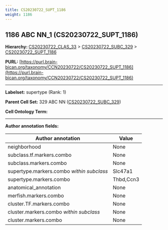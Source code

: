 ```yaml
---
title: CS20230722_SUPT_1186
weight: 1186
---
```

## 1186 ABC NN_1 (CS20230722_SUPT_1186)
<b>Hierarchy: </b>
[CS20230722_CLAS_33](../CS20230722_CLAS_33) >
[CS20230722_SUBC_329](../CS20230722_SUBC_329) >
[CS20230722_SUPT_1186](../CS20230722_SUPT_1186)

**PURL:** [https://purl.brain-bican.org/taxonomy/CCN20230722/CS20230722_SUPT_1186](https://purl.brain-bican.org/taxonomy/CCN20230722/CS20230722_SUPT_1186)

---


**Labelset:** supertype (Rank: 1)

**Parent Cell Set:** 329 ABC NN ([CS20230722_SUBC_329](../CS20230722_SUBC_329))



**Cell Ontology Term:** 

[MARKER GENES.]: #


---

[TRANSFERRED ANNOTATIONS.]: #


[AUTHOR ANNOTATION FIELDS.]: #


**Author annotation fields:**

| Author annotation | Value |
|-------------------|-------|
|neighborhood|None|
|subclass.tf.markers.combo|None|
|subclass.markers.combo|None|
|supertype.markers.combo _within subclass_|Slc47a1|
|supertype.markers.combo|Thbd,Ccn3|
|anatomical_annotation|None|
|merfish.markers.combo|None|
|cluster.TF.markers.combo|None|
|cluster.markers.combo _within subclass_|None|
|cluster.markers.combo|None|
